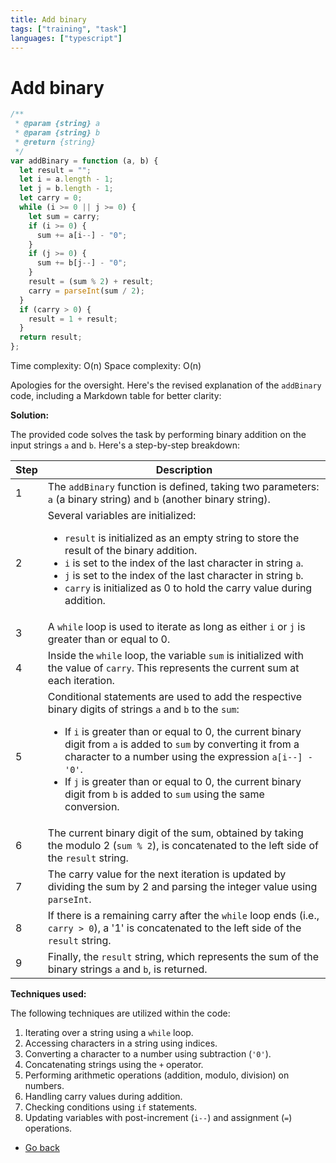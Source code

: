 ```yaml
---
title: Add binary
tags: ["training", "task"]
languages: ["typescript"]
---
```


# Add binary

```typescript
/**
 * @param {string} a
 * @param {string} b
 * @return {string}
 */
var addBinary = function (a, b) {
  let result = "";
  let i = a.length - 1;
  let j = b.length - 1;
  let carry = 0;
  while (i >= 0 || j >= 0) {
    let sum = carry;
    if (i >= 0) {
      sum += a[i--] - "0";
    }
    if (j >= 0) {
      sum += b[j--] - "0";
    }
    result = (sum % 2) + result;
    carry = parseInt(sum / 2);
  }
  if (carry > 0) {
    result = 1 + result;
  }
  return result;
};
```

Time complexity: O(n)
Space complexity: O(n)

Apologies for the oversight. Here's the revised explanation of the `addBinary` code, including a Markdown table for better clarity:

**Solution:**

The provided code solves the task by performing binary addition on the input strings `a` and `b`. Here's a step-by-step breakdown:

| Step | Description                                                                                                                                                                                                                                                                                                                                                                                                                          |
| ---- | ------------------------------------------------------------------------------------------------------------------------------------------------------------------------------------------------------------------------------------------------------------------------------------------------------------------------------------------------------------------------------------------------------------------------------------ |
| 1    | The `addBinary` function is defined, taking two parameters: `a` (a binary string) and `b` (another binary string).                                                                                                                                                                                                                                                                                                                   |
| 2    | Several variables are initialized: <ul><li>`result` is initialized as an empty string to store the result of the binary addition.</li><li>`i` is set to the index of the last character in string `a`.</li><li>`j` is set to the index of the last character in string `b`.</li><li>`carry` is initialized as 0 to hold the carry value during addition.</li></ul>                                                                   |
| 3    | A `while` loop is used to iterate as long as either `i` or `j` is greater than or equal to 0.                                                                                                                                                                                                                                                                                                                                        |
| 4    | Inside the `while` loop, the variable `sum` is initialized with the value of `carry`. This represents the current sum at each iteration.                                                                                                                                                                                                                                                                                             |
| 5    | Conditional statements are used to add the respective binary digits of strings `a` and `b` to the `sum`: <ul><li>If `i` is greater than or equal to 0, the current binary digit from `a` is added to `sum` by converting it from a character to a number using the expression `a[i--] - '0'`.</li><li>If `j` is greater than or equal to 0, the current binary digit from `b` is added to `sum` using the same conversion.</li></ul> |
| 6    | The current binary digit of the sum, obtained by taking the modulo 2 (`sum % 2`), is concatenated to the left side of the `result` string.                                                                                                                                                                                                                                                                                           |
| 7    | The carry value for the next iteration is updated by dividing the sum by 2 and parsing the integer value using `parseInt`.                                                                                                                                                                                                                                                                                                           |
| 8    | If there is a remaining carry after the `while` loop ends (i.e., `carry > 0`), a '1' is concatenated to the left side of the `result` string.                                                                                                                                                                                                                                                                                        |
| 9    | Finally, the `result` string, which represents the sum of the binary strings `a` and `b`, is returned.                                                                                                                                                                                                                                                                                                                               |

**Techniques used:**

The following techniques are utilized within the code:

1. Iterating over a string using a `while` loop.
2. Accessing characters in a string using indices.
3. Converting a character to a number using subtraction (`'0'`).
4. Concatenating strings using the `+` operator.
5. Performing arithmetic operations (addition, modulo, division) on numbers.
6. Handling carry values during addition.
7. Checking conditions using `if` statements.
8. Updating variables with post-increment (`i--`) and assignment (`=`) operations.

- [Go back](../readme.md)
